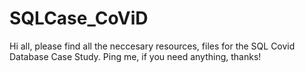 # SQLCase_CoViD
Hi all, please find all the neccesary resources, files for the SQL Covid Database Case Study. Ping me, if you need anything, thanks! 
